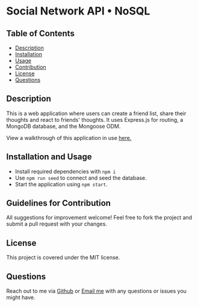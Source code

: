# Social Network API • NoSQL

## Table of Contents

- [Description](#description)
- [Installation](#installation)
- [Usage](#usage)
- [Contribution](#contribution)
- [License](#license)
- [Questions](#questions)

## Description

This is a web application where users can create a friend list, share their thoughts and react to friends' thoughts. It uses Express.js for routing, a MongoDB database, and the Mongoose ODM.

View a walkthrough of this application in use [here.](https://drive.google.com/file/d/10iWoY_3nclme9DpPNfZHPIi7UNgIvW1V/view?usp=drive_link)

## Installation and Usage

- Install required dependencies with `npm i`
- Use `npm run seed` to connect and seed the database.
- Start the application using `npm start`.

## Guidelines for Contribution

All suggestions for improvement welcome! Feel free to fork the project and submit a pull request with your changes.

## License

This project is covered under the MIT license.

## Questions

Reach out to me via [Github](https://github.com/hollyniquette) or [Email me](mailto:hollyniquette@gmail.com) with any questions or issues you might have.
